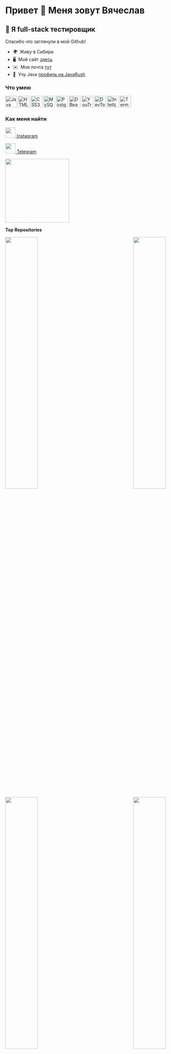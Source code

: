 
 Привет 👋 Меня зовут Вячеслав
=========================

🚀 Я full-stack тестировщик
--------------

Спасибо что заглянули в мой Github!

*   🌍  Живу в Сибири
*   🖥️  Мой сайт [здесь](https://slav.qa.addpotion.com/)
*   ✉️  Моя почта [тут](mailto:sl.zhavoronkov@yandex.ru)
*   🧠  Учу Java [профиль на JavaRush](https://javarush.ru/users/3057679)

###  Что умею

<p align="left">
 <a href="https://www.oracle.com/java/" target="_blank" rel="noreferrer"><img src="https://raw.githubusercontent.com/danielcranney/readme-generator/main/public/icons/skills/java-colored.svg" width="36" height="36" alt="Java" /></a>
  <a href="https://developer.mozilla.org/en-US/docs/Glossary/HTML5" target="_blank" rel="noreferrer"><img src="https://raw.githubusercontent.com/danielcranney/readme-generator/main/public/icons/skills/html5-colored.svg" width="36" height="36" alt="HTML5" /></a>
 <a href="https://www.w3.org/TR/CSS/#css" target="_blank" rel="noreferrer"><img src="https://raw.githubusercontent.com/danielcranney/readme-generator/main/public/icons/skills/css3-colored.svg" width="36" height="36" alt="CSS3" /></a>
     <a href="https://www.mysql.com/" target="_blank" rel="noreferrer"><img src="https://raw.githubusercontent.com/danielcranney/readme-generator/main/public/icons/skills/mysql-colored.svg" width="36" height="36" alt="MySQL" /></a>
  <a href="https://www.postgresql.org/" target="_blank" rel="noreferrer"><img src="https://raw.githubusercontent.com/danielcranney/readme-generator/main/public/icons/skills/postgresql-colored.svg" width="36" height="36" alt="PostgreSQL" /></a>
 <a href="https://dbeaver.io/" target="_blank" rel="noreferrer"><img src="https://upload.wikimedia.org/wikipedia/commons/thumb/b/b5/DBeaver_logo.svg/2048px-DBeaver_logo.svg.png" width="36" height="36" alt="DBeaver" /></a>
 <a href="https://www.jetbrains.com/ru-ru/youtrack/" target="_blank" rel="noreferrer"><img src="https://upload.wikimedia.org/wikipedia/commons/9/95/YouTrack_Icon.png" width="36" height="36" alt="YouTrack" /></a>
 <a href="https://developer.chrome.com/docs/devtools/" target="_blank" rel="noreferrer"><img src="https://pbs.twimg.com/profile_images/762579160099385344/w5MfsnMn_400x400.jpg" width="36" height="36" alt="DevTools" /></a>
  <a href="https://www.jetbrains.com/ru-ru/idea/" target="_blank" rel="noreferrer"><img src="https://upload.wikimedia.org/wikipedia/commons/thumb/9/9c/IntelliJ_IDEA_Icon.svg/1200px-IntelliJ_IDEA_Icon.svg.png" width="36" height="36" alt="Intellij Idea" /></a>
 <a href="https://iterm2.com/" target="_blank" rel="noreferrer"><img src="https://upload.wikimedia.org/wikipedia/commons/thumb/b/b3/Terminalicon2.png/768px-Terminalicon2.png" width="36" height="36" alt="Term" /></a>
 
  </p>
                    
  ### Как меня найти
                  
                  
 <p align="left">
                          
  
   <a href="http://www.instagram.com/_zhavoronkov___" target="_blank" rel="noreferrer"><img src="https://raw.githubusercontent.com/danielcranney/readme-generator/main/public/icons/socials/instagram.svg" width="32" height="32" /> Instagram</a>
                          
   <a href="http://t.me/SZhavoronkov24" target="_blank" rel="noreferrer"><img src="https://upload.wikimedia.org/wikipedia/commons/5/5c/Telegram_Messenger.png" width="32" height="32" /> Telegram</a></p>
   
   <a href="https://www.buymeacoffee.com/zhavoronkov"><img src="https://cdn.buymeacoffee.com/buttons/v2/default-yellow.png" width="200" /></a>
   
   <b>Top Repositories </b>
   
  <div width="100%" align="center">
  
  <a href="https://github.com/Zhavoronkov24/Java" align="left"><img align="left" width="45%" src="https://github-readme-stats.vercel.app/api/pin/?username=Zhavoronkov24&repo=Java&title_color=0891b2&text_color=ffffff&icon_color=0891b2&bg_color=1c1917&hide_border=true&locale=en" /></a>
  
  <a href="https://github.com/Zhavoronkov24/SQL" align="right"><img align="right" width="45%" src="https://github-readme-stats.vercel.app/api/pin/?username=Zhavoronkov24&repo=SQL&title_color=0891b2&text_color=ffffff&icon_color=0891b2&bg_color=1c1917&hide_border=true&locale=en" /></a></div>
  
  <br /><br /><br /><br /><br /><br />

<div width="100%" align="center">
  
  <a href="https://github.com/Zhavoronkov24/Test-Documentation" align="left"><img align="left" width="45%" src="https://github-readme-stats.vercel.app/api/pin/?username=Zhavoronkov24&repo=Test-Documentation&title_color=0891b2&text_color=ffffff&icon_color=0891b2&bg_color=1c1917&hide_border=true&locale=en" /></a>
  
  <a href="https://github.com/Zhavoronkov24/Git" align="right"><img align="right" width="45%" src="https://github-readme-stats.vercel.app/api/pin/?username=Zhavoronkov24&repo=Git&title_color=0891b2&text_color=ffffff&icon_color=0891b2&bg_color=1c1917&hide_border=true&locale=en" /></a>
</div>


